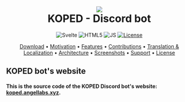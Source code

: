 <h1 align="center">
  <br>
  <a href="https://koped.angellabs.xyz"><img src="https://koped.angellabs.xyz/images/banner.png"></a>
  <br>
  KOPED - Discord bot
  <br>
</h1>

<div align="center">
  <a>
    <img src="https://img.shields.io/badge/svelte-%23f1413d.svg?style=for-the-badge&logo=svelte&logoColor=white" alt="Svelte">
  </a>
  <a>
    <img src="https://img.shields.io/badge/html5-%23E34F26.svg?style=for-the-badge&logo=html5&logoColor=white" alt="HTML5">
  </a>
  <a>
    <img src="https://img.shields.io/badge/JavaScript-F7DF1E?style=for-the-badge&logo=javascript&logoColor=black" alt="JS">
  </a>
  <a href="/LICENSE.md">
    <img src="https://img.shields.io/badge/Licence-MIT-%2311AB00.svg?&style=for-the-badge" alt="License">
  </a>
</div>

<p align="center">
  <a href="#download">Download</a>
  •
  <a href="#motivation">Motivation</a>
  •
  <a href="#features">Features</a>
  •
  <a href="#contributions">Contributions</a>
  •
  <a href="#translation-and-localization">Translation & Localization</a>
  •
  <a href="#architecture">Architecture</a>
  •
  <a href="#screenshots">Screenshots</a>
  •
  <a href="#support">Support</a>
  •
  <a href="#license">License</a>
</p>


## KOPED bot's website
#### This is the source code of the KOPED Discord bot's website: **[koped.angellabs.xyz]([https://diszoid.studio](https://koped.angellabs.xyz))**.
